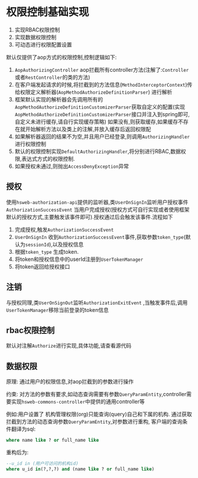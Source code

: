 # 权限控制基础实现

1. 实现RBAC权限控制
2. 实现数据权限控制
3. 可动态进行权限配置设置

默认仅提供了aop方式的权限控制,控制逻辑如下:
1. `AopAuthorizingController` aop拦截所有controller方法(注解了:`Controller`或者`RestController`的类的方法)
2. 在客户端发起请求的时候,将拦截到的方法信息(`MethodInterceptorContext`)传给权限定义解析器(`AopMethodAuthorizeDefinitionParser`)
进行解析
3. 框架默认实现的解析器会先调用所有的`AopMethodAuthorizeDefinitionCustomizerParser`获取自定义的配置(实现`AopMethodAuthorizeDefinitionCustomizerParser`接口并注入到spring即可,自定义未进行缓存,请自行实现缓存策略)
如果没有,则获取缓存,如果缓存不存在就开始解析方法以及类上的注解,并放入缓存后返回权限配
4. 如果解析器返回的结果不为空,并且用户已经登录,则调用`AuthorizingHandler`进行权限控制
5. 默认的权限控制实现`DefaultAuthorizingHandler`,将分别进行RBAC,数据权限,表达式方式的权限控制.
6. 如果授权未通过,则抛出`AccessDenyException`异常

## 授权
使用`hsweb-authorization-api`提供的监听器,类`UserOnSignIn`监听用户授权事件`AuthorizationSuccessEvent`
当用户完成授权(授权方式可自行实现或者使用框架默认的授权方式,主要触发该事件即可).授权通过后会触发该事件.流程如下

1. 完成授权,触发`AuthorizationSuccessEvent`
2. `UserOnSignIn` 收到`AuthorizationSuccessEvent`事件,获取参数`token_type`(默认为`sessionId`),以及授权信息
3. 根据`token_type` 生成token.
4. 将token和授权信息中的userId注册到`UserTokenManager`
5. 将token返回给授权接口

## 注销
与授权同理,类`UserOnSignOut`监听`AuthorizationExitEvent` ,当触发事件后,调用`UserTokenManager`移除当前登录的token信息

## rbac权限控制
默认对注解`Authorize`进行实现,具体功能,请查看源代码

## 数据权限
原理: 通过用户的权限信息,对aop拦截到的参数进行操作

约束: 对方法的参数有要求,如动态查询需要有参数`QueryParamEntity`,controller需要实现`hsweb-commons-controller`中提供的通用controller等

例如:用户设置了 机构管理权限(org)只能查询(query)自己和下属的机构.
通过获取拦截到方法的动态查询参数`QueryParamEntity`,对参数进行重构,
客户端的查询条件翻译为sql:
```sql
where name like ? or full_name like
```     
     
重构后为:
```sql
--u_id in (用户可访问的机构id)
where u_id in(?,?,?) and (name like ? or full_name like)
```